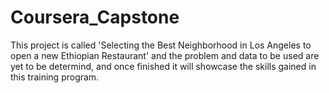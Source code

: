 # Coursera_Capstone
This project is called 'Selecting the Best Neighborhood in Los Angeles to open a new Ethiopian Restaurant' and the problem and data to be used are yet to be determind, and once finished it will showcase the skills gained in this training program.
